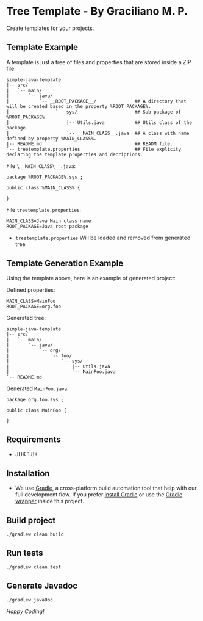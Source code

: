Tree Template - By Graciliano M. P.
========

Create templates for your projects.

## Template Example

A template is just a tree of files and properties that are stored inside a ZIP file:

    simple-java-template
    |-- src/
    |   `-- main/
    |       `-- java/
    |           `-- __ROOT_PACKAGE__/              ## A directory that will be created based in the property %ROOT_PACKAGE%.
    |                 `-- sys/                     ## Sub package of %ROOT_PACKAGE%.
    |                     |-- Utils.java           ## Utils class of the package. 
    |                     `-- __MAIN_CLASS__.java  ## A class with name defined by property %MAIN_CLASS%.
    |-- README.md                                  ## READM file.
    `-- treetemplate.properties                    ## File explicity declaring the template properties and decriptions.


File `\__MAIN_CLASS\__.java`:

    package %ROOT_PACKAGE%.sys ;
    
    public class %MAIN_CLASS% {
        
    }
    
File `treetemplate.properties`:

    MAIN_CLASS=Java Main class name
    ROOT_PACKAGE=Java root package

* `treetemplate.properties` Will be loaded and removed from generated tree

## Template Generation Example

Using the template above, here is an example of generated project: 

Defined properties:

    MAIN_CLASS=MainFoo
    ROOT_PACKAGE=org.foo

Generated tree:

    simple-java-template
    |-- src/
    |   `-- main/
    |       `-- java/
    |           `-- org/
    |               `-- foo/
    |                   `-- sys/
    |                       |-- Utils.java 
    |                       `-- MainFoo.java
    `-- README.md

Generated `MainFoo.java`:

    package org.foo.sys ;
    
    public class MainFoo {
        
    }

## Requirements

- JDK 1.8+

## Installation

- We use [Gradle](http://www.gradle.org), a cross-platform build automation tool that help with our full development flow. If you prefer [install Gradle](http://www.gradle.org/installation) or use the [Gradle wrapper](http://www.gradle.org/docs/current/userguide/gradle_wrapper.html) inside this project.

## Build project

```
./gradlew clean build
```

## Run tests

```
./gradlew clean test
```

## Generate Javadoc

```
./gradlew javaDoc
```

*Happy Coding!*

